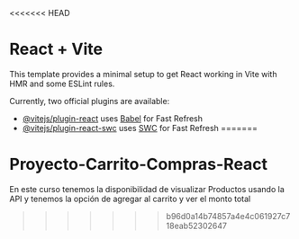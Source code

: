 <<<<<<< HEAD
# React + Vite

This template provides a minimal setup to get React working in Vite with HMR and some ESLint rules.

Currently, two official plugins are available:

- [@vitejs/plugin-react](https://github.com/vitejs/vite-plugin-react/blob/main/packages/plugin-react/README.md) uses [Babel](https://babeljs.io/) for Fast Refresh
- [@vitejs/plugin-react-swc](https://github.com/vitejs/vite-plugin-react-swc) uses [SWC](https://swc.rs/) for Fast Refresh
=======
# Proyecto-Carrito-Compras-React
En este curso tenemos la disponibilidad de visualizar Productos usando la API y tenemos la opción de agregar al carrito y ver el monto total
>>>>>>> b96d0a14b74857a4e4c061927c718eab52302647
